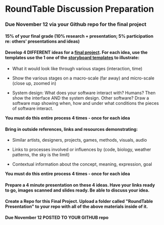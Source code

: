 # RoundTable Discussion Preparation 

### Due November 12 via your Github repo for the final project

#### 15% of your final grade (10% research + presentation; 5% participation re: others' presentations and ideas)
 

#### Develop 4 DIFFERENT ideas for a [final project](Final_Project.md). For each idea, use the templates use the 1 one of the [storyboard templates](https://github.com/IDMNYU/CreativeCoding_1133-C_Bennett_Fall18/tree/master/storyboardTemplates) to illustrate: 
	
* What it would look like through various stages (interaction, time)

* Show the various stages on a macro-scale (far away) and micro-scale (close up, zoomed in)

* System design: What does your software interact with? Humans? Then show the interface AND the system design. Other software? Draw a software map showing when, how and under what conditions the pieces of software interact.


**You must do this entire process 4 times - once for each idea**

#### Bring in outside references, links and resources demonstrating: 

* Similar artists, designers, projects, games, methods, visuals, audio

* Links to processes involved or influences by (code, biology, weather patterns, the sky is the limit)

* Contextual information about the concept, meaning, expression, goal

**You must do this entire process 4 times - once for each idea**

#### Prepare a 4 minute presentation on these 4 ideas. Have your links ready to go, images scanned and slides ready. Be able to discuss your idea.

#### Create a Repo for this Final Project. Upload a folder called "RoundTable Presentation" to your repo with all of the above materials inside of it.


**Due November 12 POSTED TO YOUR GITHUB repo**
